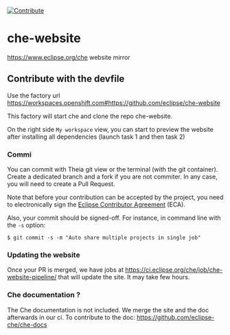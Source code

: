 [![Contribute](https://www.eclipse.org/che/contribute.svg)](https://workspaces.openshift.com#https://github.com/eclipse-che/che-website)

# che-website
https://www.eclipse.org/che website mirror

## Contribute with the devfile

Use the factory url https://workspaces.openshift.com#https://github.com/eclipse/che-website

This factory will start che and clone the repo che-website.

On the right side `My workspace` view, you can start to preview the website after installing all dependencies (launch task 1 and then task 2)

### Commi
You can commit with Theia git view or the terminal (with the git container). Create a dedicated branch and a fork if you are not commiter.
In any case, you will need to create a Pull Request.

Note that before your contribution can be accepted by the project, you need to electronically sign the [Eclipse Contributor Agreement](https://github.com/eclipse/che/wiki/Eclipse-Contributor-Agreement) (ECA). 

Also, your commit should be signed-off.
For instance, in command line with the `-s` option:
```
$ git commit -s -m "Auto share multiple projects in single job"
```


### Updating the website
Once your PR is merged, we have jobs at https://ci.eclipse.org/che/job/che-website-pipeline/ that will update the site. It may take few hours.


### Che documentation ?
The Che documentation is not included. We merge the site and the doc afterwards in our ci. To contribute to the doc: https://github.com/eclipse-che/che-docs

